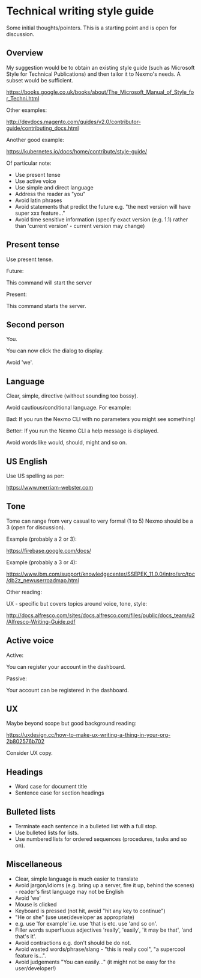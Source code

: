 # Technical writing style guide

Some initial thoughts/pointers. This is a starting point and is open
for discussion.

## Overview

My suggestion would be to obtain an existing style guide (such as
Microsoft Style for Technical Publications) and then tailor it to
Nexmo's needs. A subset would be sufficient.

https://books.google.co.uk/books/about/The_Microsoft_Manual_of_Style_for_Techni.html

Other examples:

http://devdocs.magento.com/guides/v2.0/contributor-guide/contributing_docs.html

Another good example:

https://kubernetes.io/docs/home/contribute/style-guide/

Of particular note:

- Use present tense
- Use active voice
- Use simple and direct language
- Address the reader as "you"
- Avoid latin phrases
- Avoid statements that predict the future e.g. "the next version will have super xxx feature..."
- Avoid time sensitive information (specify exact version (e.g. 1.1) rather than 'current version' - current version may change)


## Present tense

Use present tense.

Future:

This command will start the server

Present:

This command starts the server.


## Second person

You.

You can now click the dialog to display.

Avoid 'we'.

## Language

Clear, simple, directive (without sounding too bossy).

Avoid cautious/conditional language. For example:

Bad:
If you run the Nexmo CLI with no parameters you might see something!

Better:
If you run the Nexmo CLI a help message is displayed.

Avoid words like would, should, might and so on.

## US English

Use US spelling as per:

https://www.merriam-webster.com

## Tone

Tome can range from very casual to very formal (1 to 5) Nexmo should be a 3 (open for discussion). 

Example (probably a 2 or 3):

https://firebase.google.com/docs/ 

Example (probably a 3 or 4):

https://www.ibm.com/support/knowledgecenter/SSEPEK_11.0.0/intro/src/tpc/db2z_newuserroadmap.html

Other reading:

UX - specific but covers topics around voice, tone, style:

http://docs.alfresco.com/sites/docs.alfresco.com/files/public/docs_team/u2/Alfresco-Writing-Guide.pdf


## Active voice

Active:

You can register your account in the dashboard.

Passive:

Your account can be registered in the dashboard.

## UX

Maybe beyond scope but good background reading:

https://uxdesign.cc/how-to-make-ux-writing-a-thing-in-your-org-2b802576b702

Consider UX copy.

## Headings

- Word case for document title
- Sentence case for section headings

## Bulleted lists

- Terminate each sentence in a bulleted list with a full stop.
- Use bulleted lists for lists.
- Use numbered lists for ordered sequences (procedures, tasks and so on).

## Miscellaneous

- Clear, simple language is much easier to translate
- Avoid jargon/idioms (e.g. bring up a server, fire it up, behind the scenes) - reader's first language may not be English
- Avoid 'we'
- Mouse is clicked
- Keyboard is pressed (not hit, avoid "hit any key to continue")
- "He or she" (use user/developer as appropriate)
- e.g. use 'for example' i.e. use 'that is etc. use 'and so on'.
- Filler words superfluous adjectives 'really', 'easily', 'it may be that', 'and that's it'.
- Avoid contractions e.g. don't should be do not.
- Avoid wasted words/phrase/slang - "this is really cool", "a supercool feature is...".
- Avoid judgements "You can easily..." (it might not be easy for the user/developer!)

